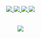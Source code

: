 <p align="center">
<a href="https://adamgate.github.io" target="_blank">
    <img src="https://img.shields.io/badge/Website-adamgate.github.io-blue?style=for-the-badge">
</a>  
<a href="https://adamgate.github.io/assets/resume.pdf" target="_blank">
    <img src="https://img.shields.io/badge/Resume-PDF-yellow?style=for-the-badge">
</a>  
<a href="https://www.linkedin.com/in/adam-applegate/" target="_blank">
    <img src="https://img.shields.io/badge/-Linkedin-blue?style=for-the-badge&logo=linkedin">
</a>
<a href="mailto:applegateadaml@gmail.com" target="_blank">
    <img src="https://img.shields.io/badge/-Email-yellow?style=for-the-badge&logo=gmail">
</a>

<br/> 
<br/> 
<br/> 

<!-- https://github.com/anuraghazra/github-readme-stats -->
<!-- <a href="https://github.com/adamgate">
  <img align="center" src="https://github-readme-stats.vercel.app/api?username=adamgate&show_icons=true&theme=gruvbox&rank_icon=github" />
</a> -->
<a href="https://github.com/adamgate">
  <img align="center" src="https://github-readme-stats.vercel.app/api/top-langs/?username=adamgate&layout=compact&theme=gruvbox&hide=c,vue&langs_count=8" />
</a>
